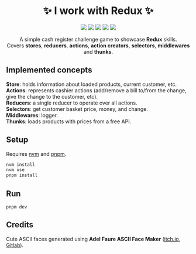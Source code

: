 <h1 align="center">✨ I work with Redux ✨</h1>

<p align="center">
  <img src="https://img.shields.io/badge/22.14.0-white?logo=node.js&logoColor=white&label=Node.js&labelColor=5FA04E" />
  <img src="https://img.shields.io/badge/^19-white?logo=react&logoColor=white&label=React&labelColor=61DAFB" />
  <img src="https://img.shields.io/badge/5.0.1-white?logo=redux&label=Redux&labelColor=764abc" />
  <img src="https://img.shields.io/badge/9.2.0-white?logo=redux&label=React%20Redux&labelColor=764abc" />
  <img src="https://img.shields.io/github/license/edvein-rin/who-wants-to-be-a-millionaire.svg?color=white" />
<p>

<p align="center">
A simple cash register challenge game to showcase <b>Redux</b> skills.</br>
Covers <b>stores</b>, <b>reducers</b>, <b>actions</b>, <b>action creators</b>, <b>selectors</b>, <b>middlewares</b> and <b>thunks</b>.
</p>

## Implemented concepts

**Store**: holds information about loaded products, current customer, etc.  
**Actions**: represents cashier actions (add/remove a bill to/from the change, give the change to the customer, etc).  
**Reducers**: a single reducer to operate over all actions.  
**Selectors**: get customer basket price, money, and change.  
**Middlewares**: logger.  
**Thunks**: loads products with prices from a free API.

## Setup

Requires [nvm](https://github.com/nvm-sh/nvm) and [pnpm](https://pnpm.io/installation).

```bash
nvm install
nvm use
pnpm install
```

## Run

```
pnpm dev
```

## Credits

Cute ASCII faces generated using **Adel Faure ASCII Face Maker** ([itch.io](https://adelfaure.itch.io/ascii-facemaker), [Gitlab](https://gitlab.com/adelfaure/ascii-facemaker)).
